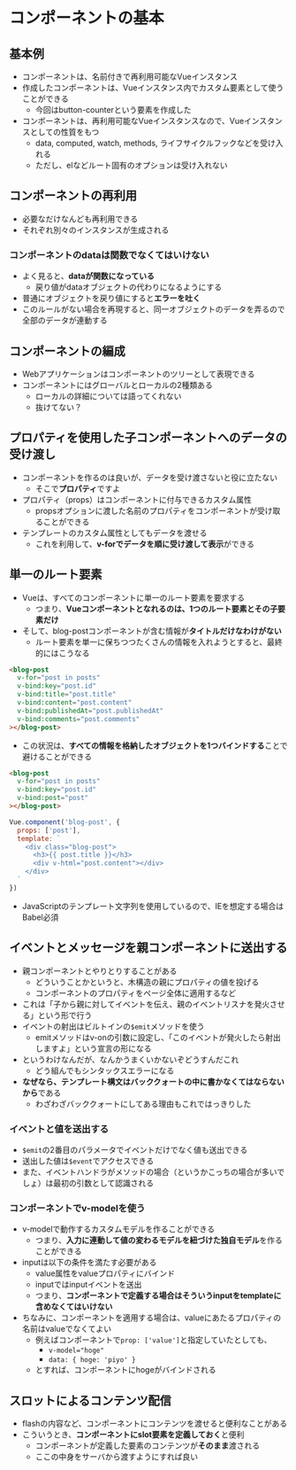 # コンポーネントの基本

## 基本例
* コンポーネントは、名前付きで再利用可能なVueインスタンス
* 作成したコンポーネントは、Vueインスタンス内でカスタム要素として使うことができる
    * 今回はbutton-counterという要素を作成した
* コンポーネントは、再利用可能なVueインスタンスなので、Vueインスタンスとしての性質をもつ
    * data, computed, watch, methods, ライフサイクルフックなどを受け入れる
    * ただし、elなどルート固有のオプションは受け入れない

## コンポーネントの再利用
* 必要なだけなんども再利用できる
* それぞれ別々のインスタンスが生成される

### コンポーネントのdataは関数でなくてはいけない
* よく見ると、**dataが関数になっている**
    * 戻り値がdataオブジェクトの代わりになるようにする
* 普通にオブジェクトを戻り値にすると**エラーを吐く**
* このルールがない場合を再現すると、同一オブジェクトのデータを弄るので全部のデータが連動する

## コンポーネントの編成
* Webアプリケーションはコンポーネントのツリーとして表現できる
* コンポーネントにはグローバルとローカルの2種類ある
    * ローカルの詳細については語ってくれない
    * 抜けてない？

## プロパティを使用した子コンポーネントへのデータの受け渡し
* コンポーネントを作るのは良いが、データを受け渡さないと役に立たない
    * そこで**プロパティ**ですよ
* プロパティ（props）はコンポーネントに付与できるカスタム属性
    * propsオプションに渡した名前のプロパティをコンポーネントが受け取ることができる
* テンプレートのカスタム属性としてもデータを渡せる
    * これを利用して、**v-forでデータを順に受け渡して表示**ができる

## 単一のルート要素
* Vueは、すべてのコンポーネントに単一のルート要素を要求する
    * つまり、**Vueコンポーネントとなれるのは、1つのルート要素とその子要素だけ**
* そして、blog-postコンポーネントが含む情報が**タイトルだけなわけがない**
    * ルート要素を単一に保ちつつたくさんの情報を入れようとすると、最終的にはこうなる

```html
<blog-post
  v-for="post in posts"
  v-bind:key="post.id"
  v-bind:title="post.title"
  v-bind:content="post.content"
  v-bind:publishedAt="post.publishedAt"
  v-bind:comments="post.comments"
></blog-post>
```

* この状況は、**すべての情報を格納したオブジェクトを1つバインドする**ことで避けることができる

```html
<blog-post
  v-for="post in posts"
  v-bind:key="post.id"
  v-bind:post="post"
></blog-post>
```
```JavaScript
Vue.component('blog-post', {
  props: ['post'],
  template: `
    <div class="blog-post">
      <h3>{{ post.title }}</h3>
      <div v-html="post.content"></div>
    </div>
  `
})
```

* JavaScriptのテンプレート文字列を使用しているので、IEを想定する場合はBabel必須

## イベントとメッセージを親コンポーネントに送出する
* 親コンポーネントとやりとりすることがある
    * どういうことかというと、木構造の親にプロパティの値を投げる
    * コンポーネントのプロパティをページ全体に適用するなど
* これは「子から親に対してイベントを伝え、親のイベントリスナを発火させる」という形で行う
* イベントの射出はビルトインの`$emit`メソッドを使う
    * emitメソッドはv-onの引数に設定し、「このイベントが発火したら射出しますよ」という宣言の形になる
* というわけなんだが、なんかうまくいかないぞどうすんだこれ
    * どう組んでもシンタックスエラーになる
* **なぜなら、テンプレート構文はバッククォートの中に書かなくてはならないから**である
    * わざわざバッククォートにしてある理由もこれではっきりした

### イベントと値を送出する
* `$emit`の2番目のパラメータでイベントだけでなく値も送出できる
* 送出した値は`$event`でアクセスできる
* また、イベントハンドラがメソッドの場合（というかこっちの場合が多いでしょ）は最初の引数として認識される

### コンポーネントでv-modelを使う
* v-modelで動作するカスタムモデルを作ることができる
    * つまり、**入力に連動して値の変わるモデルを紐づけた独自モデル**を作ることができる
* inputは以下の条件を満たす必要がある
    * value属性をvalueプロパティにバインド
    * inputではinputイベントを送出
    * つまり、**コンポーネントで定義する場合はそういうinputをtemplateに含めなくてはいけない**
* ちなみに、コンポーネントを適用する場合は、valueにあたるプロパティの名前はvalueでなくてよい
    * 例えばコンポーネントで`prop: ['value']`と指定していたとしても、
        * `v-model="hoge"`
        * `data: { hoge: 'piyo' }`
    * とすれば、コンポーネントにhogeがバインドされる

## スロットによるコンテンツ配信
* flashの内容など、コンポーネントにコンテンツを渡せると便利なことがある
* こういうとき、**コンポーネントにslot要素を定義しておく**と便利
    * コンポーネントが定義した要素のコンテンツが**そのまま**渡される
    * ここの中身をサーバから渡すようにすれば良い


